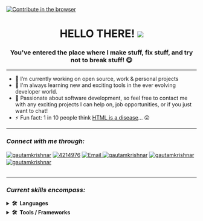 [![Contribute in the browser](https://gitpod.io/button/open-in-gitpod.svg)](https://gitpod.io/#https://github.com/Michael-Futral/Michael-Futral)

<!-- JUMBOTRON -->
<h1 align="center" >HELLO THERE!  <a href="https://www.youtube.com/watch?v=dQw4w9WgXcQ"><img src="https://media.giphy.com/media/hvRJCLFzcasrR4ia7z/giphy.gif" width="55px" target="_blank" ></a></h1>
<!-- JUMBOTRON -->

<!-- HEADER -->
<h3 align="center">You've entered the place where I make stuff, fix stuff, and try not to break stuff!  &#128523;</h3>
<hr/>
<!-- HEADER -->

<!-- ABOUT SECTION-->
- 🔭 I’m currently working on open source, work & personal projects
- 🌱 I'm always learning new and exciting tools in the ever evolving developer world.
- 💬 Passionate about software development, so feel free to contact me with any exciting projects I can help on, job opportunities, or if you just want to chat!
- ⚡ Fun fact: 1 in 10 people think <a href="https://www.latimes.com/business/technology/la-fi-tn-1-10-americans-html-std-study-finds-20140304-story.html#axzz2v1X0Ct00" target="_blank" rel="noreferrer noopener">HTML is a disease</a>... &#128562;
<hr/>
<!-- ABOUT SECTION-->



<!-- CONTACT SECTION -->
<h3><i>Connect with me through:</i></h3>
<p align="left">
<a href="https://www.linkedin.com/in/michael-futral" target="_blank"><img align="center" src="https://raw.githubusercontent.com/rahuldkjain/github-profile-readme-generator/master/src/images/icons/Social/linked-in-alt.svg" alt="gautamkrishnar" height="30" width="40" /></a>
<a href="https://meta.stackoverflow.com/users/15780137/futralmc" target="_blank"><img align="center" src="https://raw.githubusercontent.com/rahuldkjain/github-profile-readme-generator/master/src/images/icons/Social/stack-overflow.svg" alt="4214976" height="30" width="40" /></a>
<a href='mailto:MicahelFutral01@gmail.com' target="_blank"><img align="center" src="https://upload.wikimedia.org/wikipedia/commons/8/8c/Gmail_Icon_%282013-2020%29.svg" alt="Email" height="30" width="40" />
<a href="https://twitter.com/futral_michael" target="_blank"><img align="center" src="https://raw.githubusercontent.com/rahuldkjain/github-profile-readme-generator/master/src/images/icons/Social/twitter.svg" alt="gautamkrishnar" height="30" width="40" /></a>
<a href="https://www.instagram.com/futralmc/" target="_blank"><img align="center" src="https://raw.githubusercontent.com/rahuldkjain/github-profile-readme-generator/master/src/images/icons/Social/instagram.svg" alt="gautamkrishnar" height="30" width="40" /></a><a href="https://www.codegrepper.com/profile/michael-futral" target="_blank"><img align="center" src="https://www.codegrepper.com/images/logo_colors_small.png" alt="gautamkrishnar" height="30" width="40" /></a>
</a>
<br/>
<br/>
<hr/>
<!-- CONTACT SECTION -->


<!-- LANGUAGE SKILLS SECTION -->
<h3><i>Current skills encompass:</i></h3>
 <details>
  <summary><b>🛠️&nbsp;&nbsp;Languages</b></summary>
  <p align="left">
    <table style="table-layout:fixed;">
     <td align="center" width="96">
          <a href="https://developer.mozilla.org/en-US/docs/Glossary/HTML5" target="_blank">
            <img src="https://github.com/Michael-Futral/Michael-Futral/blob/main/img/1200px-HTML5_logo_and_wordmark.svg.png" width="48" height="48" alt="HTML5" />
          </a>
          <br>HTML5
        </td>
        <td align="center" width="96">
          <a href="https://developer.mozilla.org/en-US/docs/Web/CSS" target="_blank">
            <img src="https://github.com/Michael-Futral/Michael-Futral/blob/main/img/css3-original.svg" width="48" height="48" alt="CSS" />
          </a>
          <br>CSS
        </td>
        <td align="center" width="96">
          <a href="https://developer.mozilla.org/en-US/docs/Web/JavaScript" target="_blank">
            <img src="https://github.com/Michael-Futral/Michael-Futral/blob/main/img/javascript-original.svg" width="48" height="48" alt="javascript" />
          </a>
          <br>JavaScript
        </td>
        <td align="center" width="96">
          <a href="https://www.python.org" target="_blank">
            <img src="https://github.com/Michael-Futral/Michael-Futral/blob/main/img/python-original.svg" width="48" height="48" alt="Python" />
          </a>
          <br>Python
        </td>
        <td align="center" width="96">
          <a href="https://docs.microsoft.com/en-us/office/vba/api/overview/" target="_blank">
            <img src="https://github.com/Michael-Futral/Michael-Futral/blob/main/img/Excel-VBA-1.png" width="48" height="48" alt="VBA" />
          </a>
          <br>VBA
        </td>
        <tr>
        <td align="center" width="96">
          <a href="https://docs.microsoft.com/en-us/dotnet/visual-basic/" target="_blank">
            <img src="https://github.com/Michael-Futral/Michael-Futral/blob/main/img/VB.NET_Logo.svg.png" width="48" height="48" alt="Visual Basics" />
          </a>
          <br>Visual Basic
        </td>
        <td align="center" width="96">
          <a href="https://docs.microsoft.com/en-us/dotnet/csharp/" target="_blank">
            <img src="https://github.com/Michael-Futral/Michael-Futral/blob/main/img/net-framework-c-net-core-software-framework-mono-studio.jpg" width="48" height="48" alt="C#" />
          </a>
          <br>C#
        </td>
        <td align="center" width="96">
          <a href="https://www.microfocus.com/documentation/extend-acucobol/925/BKITITNONVS004.html" target="_blank">
            <img src="https://github.com/Michael-Futral/Michael-Futral/blob/main/img/xml.png" width="48" height="48" alt="XML" />
          </a>
          <br>XML
        </td>
        <td align="center" width="96">
          <a href="https://www.cprogramming.com/" target="_blank">
            <img src="https://github.com/Michael-Futral/Michael-Futral/blob/main/img/c-original.svg" width="48" height="48" alt="C" />
          </a>
          <br>C
        </td>
     </tr>
      </table>
    </p>
</details>
<!-- LANGUAGE SKILLS SECTION -->

<!-- TOOLS, FRAMEWORKS SKILLS SECTION -->
<details>
  <summary><b>🛠️&nbsp;&nbsp;Tools / Frameworks</b></summary>
  <p align="left">
    <table style="table-layout:fixed;">
      <tr>
        <td align="center" width="96">
          <a href="https://getbootstrap.com/docs/4.1/getting-started/introduction/" target="_blank">
            <img src="https://github.com/Michael-Futral/Michael-Futral/blob/main/img/bootstrap-plain-wordmark.svg" width="48" height="48" alt="Bootstrap" />
          </a>
          <br>Bootstrap
        </td>
        <td align="center" width="96">
          <a href="https://reactjs.org/" target="_blank">
            <img src="https://github.com/Michael-Futral/Michael-Futral/blob/main/img/react-original-wordmark.svg" width="48" height="48" alt="React" />
          </a>
          <br>React
        </td>
        <td align="center" width="96">
          <a href="https://docs.microsoft.com/en-us/visualstudio/windows/?view=vs-2022" target="_blank">
            <img src="https://github.com/Michael-Futral/Michael-Futral/blob/main/img/768px-Visual_Studio_2017_Logo.svg.png" width="48" height="48" alt="Visual Studio" />
          </a>
          <br>Visual Studio
        </td>
       <td align="center" width="96">
          <a href="https://docs.github.com/en/github" target="_blank">
            <img src="https://github.com/Michael-Futral/Michael-Futral/blob/main/img/Octocat.png" width="48" height="48" alt="Github" />
          </a>
          <br>Github
        </td>
       <td align="center" width="96">
          <a href="https://docs.microsoft.com/en-us/powershell/" target="_blank">
            <img src="https://github.com/Michael-Futral/Michael-Futral/blob/main/img/PowerShell_5.0_icon.png" width="48" height="48" alt="Powershell" />
          </a>
          <br>Powershell
        </td>
       <tr>
        <td align="center" width="96">
          <a href="https://git-scm.com/doc" target="_blank">
            <img src="https://github.com/Michael-Futral/Michael-Futral/blob/main/img/Git-Icon-1788C.png" width="48" height="48" alt="Git" />
          </a>
          <br>Git
        </td>
        <td align="center" width="96">
          <a href="https://docs.microsoft.com/en-us/dotnet/visual-basic/" target="_blank">
            <img src="https://github.com/Michael-Futral/Michael-Futral/blob/main/img/.net.png" width="48" height="48" alt="VB.net" />
          </a>
          <br>.net
        </td>
        <td align="center" width="96">
          <a href="https://nodejs.org/en/docs/" target="_blank">
            <img src="https://github.com/Michael-Futral/Michael-Futral/blob/main/img/nodejs-45adbe594d.png" width="48" height="48" alt="NodeJS" />
          </a>
          <br>NodeJS
        </td>
     </tr>
    </table>
  </p>
</details>
<!-- TOOLS, FRAMEWORKS SKILLS SECTION -->
